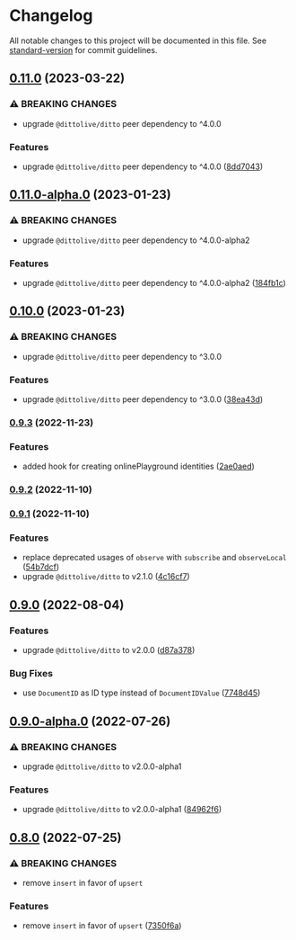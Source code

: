 # Changelog

All notable changes to this project will be documented in this file. See [standard-version](https://github.com/conventional-changelog/standard-version) for commit guidelines.

## [0.11.0](https://github.com/getditto/react-ditto/compare/v0.11.0-alpha.0...v0.11.0) (2023-03-22)

### ⚠ BREAKING CHANGES

* upgrade `@dittolive/ditto` peer dependency to ^4.0.0

### Features

* upgrade `@dittolive/ditto` peer dependency to ^4.0.0 ([8dd7043](https://github.com/getditto/react-ditto/commit/8dd7043d8c5b07b151415577415947b7348be082))

## [0.11.0-alpha.0](https://github.com/getditto/react-ditto/compare/v0.10.0...v0.11.0-alpha.0) (2023-01-23)


### ⚠ BREAKING CHANGES

* upgrade `@dittolive/ditto` peer dependency to ^4.0.0-alpha2

### Features

* upgrade `@dittolive/ditto` peer dependency to ^4.0.0-alpha2 ([184fb1c](https://github.com/getditto/react-ditto/commit/184fb1c053b1d8332712c359915f4f4226703f94))

## [0.10.0](https://github.com/getditto/react-ditto/compare/v0.9.3...v0.10.0) (2023-01-23)


### ⚠ BREAKING CHANGES

* upgrade `@dittolive/ditto` peer dependency to ^3.0.0

### Features

* upgrade `@dittolive/ditto` peer dependency to ^3.0.0 ([38ea43d](https://github.com/getditto/react-ditto/commit/38ea43d3f433aed0228e00f1e1010824e00adf1d))

### [0.9.3](https://github.com/getditto/react-ditto/compare/v0.9.2...v0.9.3) (2022-11-23)

### Features

* added hook for creating onlinePlayground identities ([2ae0aed](https://github.com/getditto/react-ditto/commit/2ae0aedc607d9d336571eb1c5765790aff52d968))

### [0.9.2](https://github.com/getditto/react-ditto/compare/v0.9.1...v0.9.2) (2022-11-10)

### [0.9.1](https://github.com/getditto/react-ditto/compare/v0.9.0...v0.9.1) (2022-11-10)


### Features

* replace deprecated usages of `observe` with `subscribe` and `observeLocal` ([54b7dcf](https://github.com/getditto/react-ditto/commit/54b7dcf80c9886f018a550b25c2ce570261fcc12))
* upgrade `@dittolive/ditto` to v2.1.0 ([4c16cf7](https://github.com/getditto/react-ditto/commit/4c16cf7b2b91212370e8dd64483780e4034337fa))

## [0.9.0](https://github.com/getditto/react-ditto/compare/v0.9.0-alpha.0...v0.9.0) (2022-08-04)


### Features

* upgrade `@dittolive/ditto` to v2.0.0 ([d87a378](https://github.com/getditto/react-ditto/commit/d87a37893b376971e37c67ab47742acb69c1d285))


### Bug Fixes

* use `DocumentID` as ID type instead of `DocumentIDValue` ([7748d45](https://github.com/getditto/react-ditto/commit/7748d4512277ebbb7c4bfce355dbb0340d19c30d))

## [0.9.0-alpha.0](https://github.com/getditto/react-ditto/compare/v0.8.0...v0.9.0-alpha.0) (2022-07-26)


### ⚠ BREAKING CHANGES

* upgrade `@dittolive/ditto` to v2.0.0-alpha1

### Features

* upgrade `@dittolive/ditto` to v2.0.0-alpha1 ([84962f6](https://github.com/getditto/react-ditto/commit/84962f6d963b2554e39b7614003755459fae3707))

## [0.8.0](https://github.com/getditto/react-ditto/compare/v0.7.0...v0.8.0) (2022-07-25)


### ⚠ BREAKING CHANGES

* remove `insert` in favor of `upsert`

### Features

* remove `insert` in favor of `upsert` ([7350f6a](https://github.com/getditto/react-ditto/commit/7350f6a9907f1a78183b12c792e51a759b2fb593))
